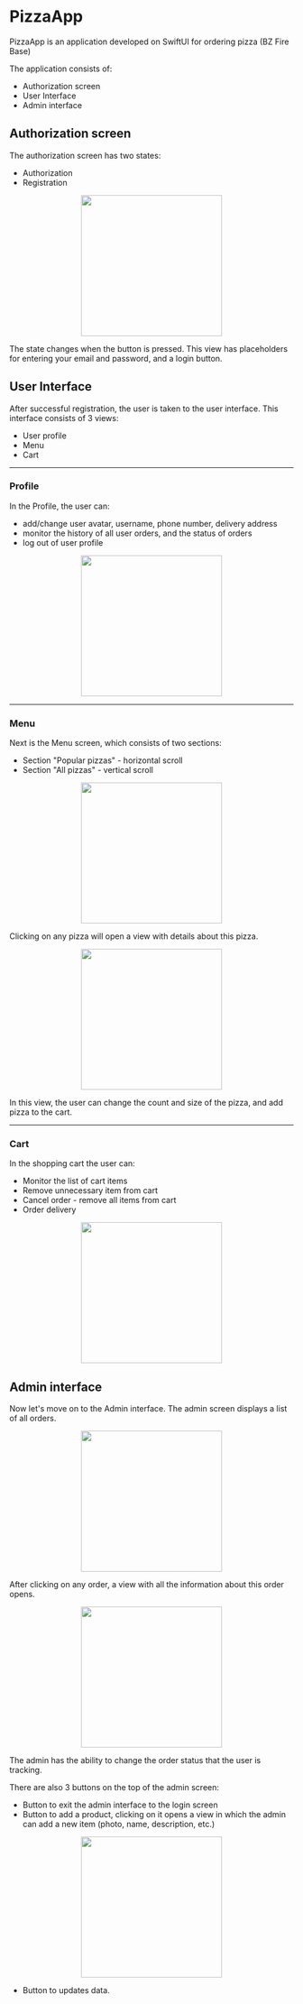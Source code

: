 #  PizzaApp

PizzaApp is an application developed on SwiftUI for ordering pizza (BZ Fire Base)

The application consists of:
* Authorization screen
* User Interface
* Admin interface

## Authorization screen
The authorization screen has two states:
* Authorization
* Registration

<p align="center"><img width="250" src="https://github.com/pppinkyyy/PizzaApp/raw/readme/docs/authView.gif"></p>


The state changes when the button is pressed.
This view has placeholders for entering your email and password, and a login button.
 
## User Interface
After successful registration, the user is taken to the user interface.
This interface consists of 3 views:
* User profile
* Menu
* Cart
***
### Profile
In the Profile, the user can:
* add/change user avatar, username, phone number, delivery address
* monitor the history of all user orders, and the status of orders
* log out of user profile

<p align="center"><img width="250" src="https://github.com/pppinkyyy/PizzaApp/raw/readme/docs/screenShot.PNG"></p>

***
### Menu
Next is the Menu screen, which consists of two sections:
* Section "Popular pizzas" - horizontal scroll
* Section "All pizzas" - vertical scroll

<p align="center"><img width="250" src="https://github.com/pppinkyyy/PizzaApp/raw/readme/docs/authView.gif"></p>

Clicking on any pizza will open a view with details about this pizza.

<p align="center"><img width="250" src="https://github.com/pppinkyyy/PizzaApp/raw/readme/docs/IMG_6375.PNG"></p>

In this view, the user can change the count and size of the pizza, and add pizza to the cart.

***
### Cart
In the shopping cart the user can:
* Monitor the list of cart items
* Remove unnecessary item from cart
* Cancel order - remove all items from cart
* Order delivery

<p align="center"><img width="250" src="https://github.com/pppinkyyy/PizzaApp/raw/readme/docs/IMG_6376.PNG"></p>
 
## Admin interface
Now let's move on to the Admin interface.
The admin screen displays a list of all orders.

<p align="center"><img width="250" src="https://github.com/pppinkyyy/PizzaApp/raw/readme/docs/IMG_6379.PNG"></p>

After clicking on any order, a view with all the information about this order opens.

<p align="center"><img width="250" src="https://github.com/pppinkyyy/PizzaApp/raw/readme/docs/IMG_6380.PNG"></p>

The admin has the ability to change the order status that the user is tracking.

There are also 3 buttons on the top of the admin screen:
* Button to exit the admin interface to the login screen
* Button to add a product, clicking on it opens a view in which the admin can add a new item (photo, name, description, etc.)

<p align="center"><img width="250" src="https://github.com/pppinkyyy/PizzaApp/raw/readme/docs/IMG_6381.PNG"></p>

* Button to updates data.
